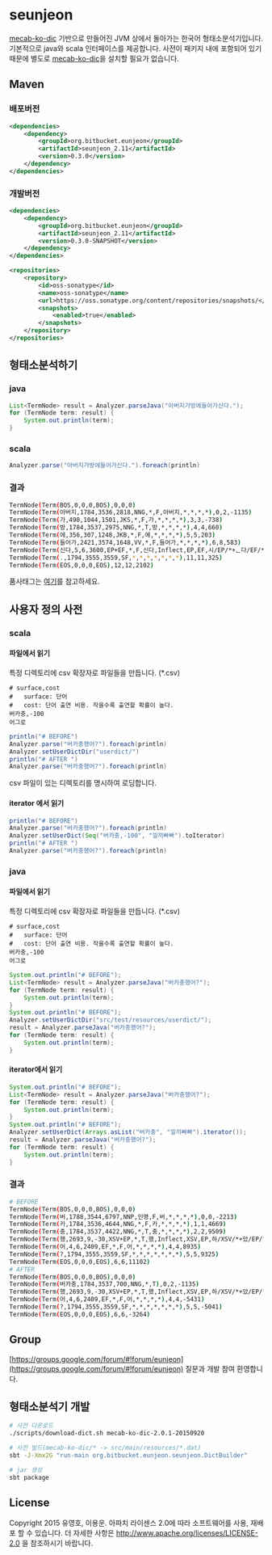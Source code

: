 # seunjeon
[mecab-ko-dic](https://bitbucket.org/eunjeon/mecab-ko-dic) 기반으로 만들어진 JVM 상에서 돌아가는 한국어 형태소분석기입니다. 기본적으로 java와 scala 인터페이스를 제공합니다. 사전이 패키지 내에 포함되어 있기 때문에 별도로 [mecab-ko-dic](https://bitbucket.org/eunjeon/mecab-ko-dic)을 설치할 필요가 없습니다.

## Maven
### 배포버전
```xml
<dependencies>
    <dependency>
        <groupId>org.bitbucket.eunjeon</groupId>
        <artifactId>seunjeon_2.11</artifactId>
        <version>0.3.0</version>
    </dependency>
</dependencies>
```

### 개발버전
```xml
<dependencies>
    <dependency>
        <groupId>org.bitbucket.eunjeon</groupId>
        <artifactId>seunjeon_2.11</artifactId>
        <version>0.3.0-SNAPSHOT</version>
    </dependency>
</dependencies>

<repositories>
    <repository>
        <id>oss-sonatype</id>
        <name>oss-sonatype</name>
        <url>https://oss.sonatype.org/content/repositories/snapshots/</url>
        <snapshots>
            <enabled>true</enabled>
        </snapshots>
    </repository>
</repositories>
```

## 형태소분석하기
### java
```java
List<TermNode> result = Analyzer.parseJava("아버지가방에들어가신다.");
for (TermNode term: result) {
    System.out.println(term);
}

```
### scala
```scala
Analyzer.parse("아버지가방에들어가신다.").foreach(println)
```
### 결과
```bash
TermNode(Term(BOS,0,0,0,BOS),0,0,0)
TermNode(Term(아버지,1784,3536,2818,NNG,*,F,아버지,*,*,*,*),0,2,-1135)
TermNode(Term(가,490,1044,1501,JKS,*,F,가,*,*,*,*),3,3,-738)
TermNode(Term(방,1784,3537,2975,NNG,*,T,방,*,*,*,*),4,4,660)
TermNode(Term(에,356,307,1248,JKB,*,F,에,*,*,*,*),5,5,203)
TermNode(Term(들어가,2421,3574,1648,VV,*,F,들어가,*,*,*,*),6,8,583)
TermNode(Term(신다,5,6,3600,EP+EF,*,F,신다,Inflect,EP,EF,시/EP/*+ᆫ다/EF/*),9,10,-1256)
TermNode(Term(.,1794,3555,3559,SF,*,*,*,*,*,*,*),11,11,325)
TermNode(Term(EOS,0,0,0,EOS),12,12,2102)
```
품사태그는 [여기](https://docs.google.com/spreadsheets/d/1-9blXKjtjeKZqsf4NzHeYJCrr49-nXeRF6D80udfcwY/edit#gid=589544265)를 참고하세요.

## 사용자 정의 사전
### scala
#### 파일에서 읽기
특정 디렉토리에 csv 확장자로 파일들을 만듭니다. (*.csv)
```text
# surface,cost
#   surface: 단어
#   cost: 단어 출연 비용. 작을수록 출연할 확률이 높다.
버카충,-100
어그로
```
```scala
println("# BEFORE")
Analyzer.parse("버카충했어?").foreach(println)
Analyzer.setUserDictDir("userdict/")
println("# AFTER ")
Analyzer.parse("버카충했어?").foreach(println)
```
csv 파일이 있는 디렉토리를 명시하여 로딩합니다.
#### iterator 에서 읽기
```scala
println("# BEFORE")
Analyzer.parse("버카충했어?").foreach(println)
Analyzer.setUserDict(Seq("버카충,-100", "낄끼빠빠").toIterator)
println("# AFTER ")
Analyzer.parse("버카충했어?").foreach(println)
```

### java
#### 파일에서 읽기
특정 디렉토리에 csv 확장자로 파일들을 만듭니다. (*.csv)
```text
# surface,cost
#   surface: 단어
#   cost: 단어 출연 비용. 작을수록 출연할 확률이 높다.
버카충,-100
어그로
```
```java
System.out.println("# BEFORE");
List<TermNode> result = Analyzer.parseJava("버카충했어?");
for (TermNode term: result) {
    System.out.println(term);
}
System.out.println("# BEFORE");
Analyzer.setUserDictDir("src/test/resources/userdict/");
result = Analyzer.parseJava("버카충했어?");
for (TermNode term: result) {
    System.out.println(term);
}
```
#### iterator에서 읽기
```java
System.out.println("# BEFORE");
List<TermNode> result = Analyzer.parseJava("버카충했어?");
for (TermNode term: result) {
    System.out.println(term);
}
System.out.println("# BEFORE");
Analyzer.setUserDict(Arrays.asList("버카충", "낄끼빠빠").iterator());
result = Analyzer.parseJava("버카충했어?");
for (TermNode term: result) {
    System.out.println(term);
}
```

### 결과
```bash
# BEFORE
TermNode(Term(BOS,0,0,0,BOS),0,0,0)
TermNode(Term(버,1788,3544,6797,NNP,인명,F,버,*,*,*,*),0,0,-2213)
TermNode(Term(카,1784,3536,4644,NNG,*,F,카,*,*,*,*),1,1,4669)
TermNode(Term(충,1784,3537,4422,NNG,*,T,충,*,*,*,*),2,2,9509)
TermNode(Term(했,2693,9,-30,XSV+EP,*,T,했,Inflect,XSV,EP,하/XSV/*+았/EP/*),3,3,11409)
TermNode(Term(어,4,6,2409,EF,*,F,어,*,*,*,*),4,4,8935)
TermNode(Term(?,1794,3555,3559,SF,*,*,*,*,*,*,*),5,5,9325)
TermNode(Term(EOS,0,0,0,EOS),6,6,11102)
# AFTER
TermNode(Term(BOS,0,0,0,BOS),0,0,0)
TermNode(Term(버카충,1784,3537,700,NNG,*,T),0,2,-1135)
TermNode(Term(했,2693,9,-30,XSV+EP,*,T,했,Inflect,XSV,EP,하/XSV/*+았/EP/*),3,3,-2957)
TermNode(Term(어,4,6,2409,EF,*,F,어,*,*,*,*),4,4,-5431)
TermNode(Term(?,1794,3555,3559,SF,*,*,*,*,*,*,*),5,5,-5041)
TermNode(Term(EOS,0,0,0,EOS),6,6,-3264)
```


## Group
[https://groups.google.com/forum/#!forum/eunjeon](https://groups.google.com/forum/#!forum/eunjeon) 질문과 개발 참여 환영합니다.

## 형태소분석기 개발
```sh
# 사전 다운로드
./scripts/download-dict.sh mecab-ko-dic-2.0.1-20150920

# 사전 빌드(mecab-ko-dic/* -> src/main/resources/*.dat)
sbt -J-Xmx2G "run-main org.bitbucket.eunjeon.seunjeon.DictBuilder"

# jar 생성
sbt package
```

## License
Copyright 2015 유영호, 이용운. 아파치 라이센스 2.0에 따라 소프트웨어를 사용, 재배포 할 수 있습니다. 더 자세한 사항은 http://www.apache.org/licenses/LICENSE-2.0 을 참조하시기 바랍니다.
